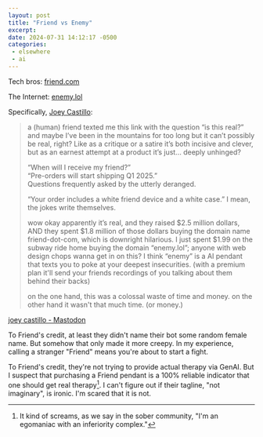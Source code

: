 ```yaml
---
layout: post
title: "Friend vs Enemy"
excerpt: 
date: 2024-07-31 14:12:17 -0500
categories: 
 - elsewhere
 - ai
---
```


Tech bros: [friend.com](https://www.friend.com)

The Internet: [enemy.lol](https://www.enemy.lol)

Specifically, [Joey Castillo](https://www.oddlyspecificobjects.com/):

> a (human) friend texted me this link with the question “is this real?” and maybe I’ve been in the mountains for too long but it can’t possibly be real, right? Like as a critique or a satire it’s both incisive and clever, but as an earnest attempt at a product it’s just… deeply unhinged? 
> 
> “When will I receive my friend?”  
> “Pre-orders will start shipping Q1 2025.”  
> Questions frequently asked by the utterly deranged.
>
> “Your order includes a white friend device and a white case.” I mean, the jokes write themselves.
>
> wow okay apparently it’s real, and they raised $2.5 million dollars, AND they spent $1.8 million of those dollars buying the domain name friend-dot-com, which is downright hilarious. I just spent $1.99 on the subway ride home buying the domain “enemy.lol”; anyone with web design chops wanna get in on this? I think “enemy” is a AI pendant that texts you to poke at your deepest insecurities. (with a premium plan it'll send your friends recordings of you talking about them behind their backs)
>
> on the one hand, this was a colossal waste of time and money. on the other hand it wasn't that much time. (or money.)

[joey castillo - Mastodon](https://mastodon.social/@joeycastillo/112878835336802923)

To Friend's credit, at least they didn't name their bot some random female name. But somehow that only made it more creepy. In my experience, calling a stranger "Friend" means you're about to start a fight.

To Friend's credit, they're not trying to provide actual therapy via GenAI. But I suspect that purchasing a Friend pendant is a 100% reliable indicator that one should get real therapy[^1]. I can't figure out if their tagline, "not imaginary", is ironic. I'm scared that it is not.

[^1]: It kind of screams, as we say in the sober community, "I'm an egomaniac with an inferiority complex."
